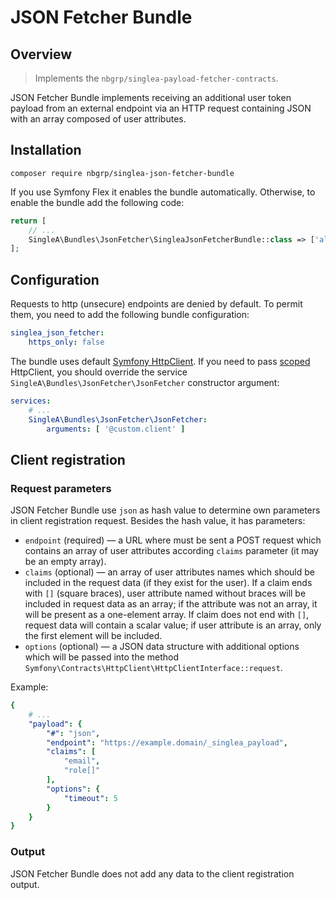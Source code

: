 # JSON Fetcher Bundle

## Overview

> Implements the `nbgrp/singlea-payload-fetcher-contracts`.

JSON Fetcher Bundle implements receiving an additional user token payload from an external endpoint
via an HTTP request containing JSON with an array composed of user attributes.

## Installation

```
composer require nbgrp/singlea-json-fetcher-bundle
```

If you use Symfony Flex it enables the bundle automatically. Otherwise, to enable the bundle add the
following code:

``` php title="config/bundles.php"
return [
    // ...
    SingleA\Bundles\JsonFetcher\SingleaJsonFetcherBundle::class => ['all' => true],
];
```

## Configuration

Requests to http (unsecure) endpoints are denied by default. To permit them, you need to add the
following bundle configuration:

``` yaml title="config/packages/singlea_json_fetcher.yaml"
singlea_json_fetcher:
    https_only: false
```

The bundle uses default [Symfony HttpClient](https://symfony.com/doc/current/http_client.html). If
you need to pass [scoped](https://symfony.com/doc/current/http_client.html#scoping-client)
HttpClient, you should override the service `SingleA\Bundles\JsonFetcher\JsonFetcher` constructor
argument:

``` yaml title="services.yaml"
services:
    # ...
    SingleA\Bundles\JsonFetcher\JsonFetcher:
        arguments: [ '@custom.client' ]

```

## Client registration

### Request parameters

JSON Fetcher Bundle use `json` as hash value to determine own parameters in client registration request.
Besides the hash value, it has parameters:

* `endpoint` (required) — a URL where must be sent a POST request which contains an array of user
  attributes according `claims` parameter (it may be an empty array).
* `claims` (optional) — an array of user attributes names which should be included in the request
  data (if they exist for the user). If a claim ends with `[]` (square braces), user attribute named
  without braces will be included in request data as an array; if the attribute was not an array, it
  will be present as a one-element array. If claim does not end with `[]`, request data will contain
  a scalar value; if user attribute is an array, only the first element will be included.
* `options` (optional) — a JSON data structure with additional options which will be passed
  into the method `Symfony\Contracts\HttpClient\HttpClientInterface::request`.

Example:

``` yaml
{
    # ...
    "payload": {
        "#": "json",
        "endpoint": "https://example.domain/_singlea_payload",
        "claims": [
            "email",
            "role[]"
        ],
        "options": {
            "timeout": 5
        }
    }
}
```

### Output

JSON Fetcher Bundle does not add any data to the client registration output.
